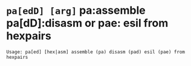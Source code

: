 <!-- TITLE: pa -->

#  `pa[edD] [arg]` pa:assemble pa[dD]:disasm or pae: esil from hexpairs


```text
Usage: pa[ed] [hex|asm] assemble (pa) disasm (pad) esil (pae) from hexpairs
```
